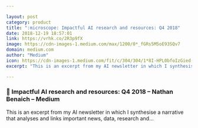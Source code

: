 ```yaml
---

layout: post
category: product
title: ":microscope: Impactful AI research and resources: Q4 2018"
date: 2018-12-19 18:57:01
link: https://vrhk.co/2R3p9fX
image: https://cdn-images-1.medium.com/max/1200/0*_fGRs5M5oE93SQv7
domain: medium.com
author: "Medium"
icon: https://cdn-images-1.medium.com/fit/c/304/304/1*8I-HPL0bfoIzGied-dzOvA.png
excerpt: "This is an excerpt from my AI newsletter in which I synthesise a narrative that analyses and links important news, data, research and…"

---
```


### :microscope: Impactful AI research and resources: Q4 2018 – Nathan Benaich – Medium

This is an excerpt from my AI newsletter in which I synthesise a narrative that analyses and links important news, data, research and…